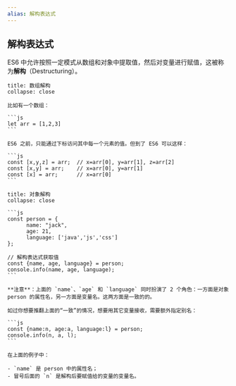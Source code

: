 ```yaml
---
alias: 解构表达式
---
```


## 解构表达式

ES6 中允许按照一定模式从数组和对象中提取值，然后对变量进行赋值，这被称为**解构**（Destructuring）。

````ad-cite
title: 数组解构
collapse: close

比如有一个数组：

```js
let arr = [1,2,3]
```

ES6 之前，只能通过下标访问其中每一个元素的值。但到了 ES6 可以这样：

```js
const [x,y,z] = arr;  // x=arr[0], y=arr[1], z=arr[2]
const [x,y] = arr;    // x=arr[0], y=arr[1]
const [x] = arr;      // x=arr[0]
```
````

````ad-cite
title: 对象解构
collapse: close
  
```js
const person = {
      name: "jack",
      age: 21,
      language: ['java','js','css']
};
   
// 解构表达式获取值
const {name, age, language} = person;
console.info(name, age, language);
```

**注意**：上面的 `name`、`age` 和 `language` 同时扮演了 2 个角色：一方面是对象 person 的属性名，另一方面是变量名。这两方面是一致的的。

如过你想要推翻上面的“一致”的情况，想要用其它变量接收，需要额外指定别名：

```js
const {name:n, age:a, language:l} = person;
console.info(n, a, l);
```

在上面的例子中：

- `name` 是 person 中的属性名；
- 冒号后面的 `n` 是解构后要赋值给的变量的变量名。
````
